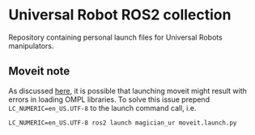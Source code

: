 # Universal Robot ROS2 collection

Repository containing personal launch files for Universal Robots manipulators.

## Moveit note
As discussed [here](https://github.com/ros-planning/moveit2/issues/1782), it is possible that launching moveit might result with errors in loading OMPL libraries.
To solve this issue prepend ``LC_NUMERIC=en_US.UTF-8`` to the launch command call, i.e.
```
LC_NUMERIC=en_US.UTF-8 ros2 launch magician_ur moveit.launch.py
```